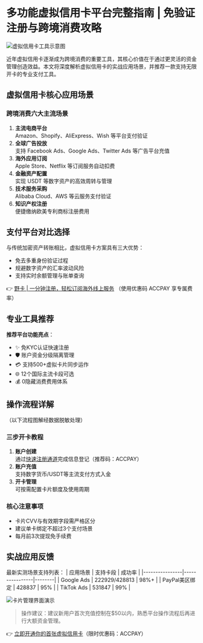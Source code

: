 # 多功能虚拟信用卡平台完整指南 | 免验证注册与跨境消费攻略

![虚拟信用卡工具示意图](https://bbtdd.com/wp-content/uploads/img/7999970185508.webp)

近年虚拟信用卡逐渐成为跨境消费的重要工具，其核心价值在于通过更灵活的资金管理创造效益。本文将深度解析虚拟信用卡的实战应用场景，并推荐一款支持无限开卡的专业支付工具。

## 虚拟信用卡核心应用场景
### 跨境消费六大主流场景
1. **主流电商平台**  
Amazon、Shopify、AliExpress、Wish 等平台支付验证
2. **全球广告投放**  
支持 Facebook Ads、Google Ads、Twitter Ads 等广告平台充值
3. **海外应用订阅**  
Apple Store、Netflix 等订阅服务自动扣费
4. **金融资产配置**  
实现 USDT 等数字资产的高效周转与管理
5. **技术服务采购**  
Alibaba Cloud、AWS 等云服务支付验证
6. **知识产权注册**  
便捷缴纳欧美专利商标注册费用

## 支付平台对比选择
与传统加密资产转账相比，虚拟信用卡方案具有三大优势：
- 免去多重身份验证过程
- 规避数字资产的汇率波动风险
- 支持实时余额管理与账单查询

👉 [野卡 | 一分钟注册，轻松订阅海外线上服务](https://bbtdd.com/yeka) （使用优惠码 ACCPAY 享专属费率）

## 专业工具推荐
**推荐平台功能亮点**：
- ✨ 免KYC认证快速注册
- 🛡️ 账户资金分级隔离管理
- 💳 支持500+虚拟卡片同步运作
- 🌐 12个国际主流卡段可选
- 💰 0隐藏消费费用体系

## 操作流程详解
（以下流程图解经数据脱敏处理）

### 三步开卡教程
1. **账户创建**  
通过[快速注册通道](https://bbtdd.com/yeka)完成信息登记（推荐码：ACCPAY）
2. **账户充值**  
支持数字货币/USDT等主流支付方式入金
3. **开卡管理**  
可按需配置卡片额度及使用周期

### 核心注意事项
- 卡片CVV与有效期字段需严格区分
- 建议单卡绑定不超过3个支付场景
- 每月前3次提现免手续费

## 实战应用反馈
最新实测场景支持列表：
| 应用场景       | 支持卡段       | 成功率 |
|----------------|----------------|--------|
| Google Ads     | 222929/428813 | 98%+   |
| PayPal美区绑定 | 428837        | 95%    | 
| TikTok Ads     | 531847        | 99%    |

![卡片管理界面演示](https://bbtdd.com/wp-content/uploads/img/6906246203534450.webp)

> 操作建议：建议新用户首次充值控制在$50以内，熟悉平台操作流程后再进行大额资金管理。

👉 [立即开通你的首张虚拟信用卡](https://bbtdd.com/yeka)（限时优惠码：ACCPAY）